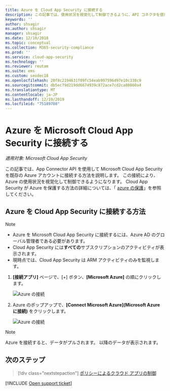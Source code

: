 ```yaml
---
title: Azure を Cloud App Security に接続する
description: この記事では、使用状況を視覚化して制御できるように、API コネクタを使用して Cloud App Security に Azure を接続する方法に関する情報を提供します。
keywords: ''
author: shsagir
ms.author: shsagir
manager: shsagir
ms.date: 12/10/2018
ms.topic: conceptual
ms.collection: M365-security-compliance
ms.prod: ''
ms.service: cloud-app-security
ms.technology: ''
ms.reviewer: reutam
ms.suite: ems
ms.custom: seodec18
ms.openlocfilehash: 20f8c2194631f09fc54eab997596d97e10c338c9
ms.sourcegitcommit: db5ec79d219dd6674939c872ace7cd2ca80860a4
ms.translationtype: MT
ms.contentlocale: ja-JP
ms.lasthandoff: 12/19/2019
ms.locfileid: "75189708"
---
```

# <a name="connect-azure-to-microsoft-cloud-app-security"></a>Azure を Microsoft Cloud App Security に接続する

*適用対象: Microsoft Cloud App Security*

この記事では、App Connector API を使用して Microsoft Cloud App Security を既存の Azure アカウントに接続する方法を説明します。 この接続により、Azure の使用状況を視覚化して制御できるようになります。 Cloud App Security が Azure を保護する方法の詳細については、「 [azure の保護](protect-azure.md)」を参照してください。

## <a name="how-to-connect-azure-to-cloud-app-security"></a>Azure を Cloud App Security に接続する方法

> [!NOTE]
>
> - Azure を Microsoft Cloud App Security に接続するには、Azure AD のグローバル管理者である必要があります。
> - Cloud App Security には**すべての**サブスクリプションのアクティビティが表示されます。
> - 現時点では、Cloud App Security は ARM アクティビティのみを監視します。

1. **[接続アプリ]** ページで、[+] ボタン、**[Microsoft Azure]** の順にクリックします。

    ![Azure の接続](media/connect-azure-menu.png)

2. Azure のポップアップで、**[Connect Microsoft Azure]\(Microsoft Azure に接続\)** をクリックします。

    ![Azure の接続](media/connect-azure.png)

> [!NOTE]
> Azure を接続すると、データがプルされます。 以降のデータが表示されます。

## <a name="next-steps"></a>次のステップ

> [!div class="nextstepaction"]
> [ポリシーによるクラウド アプリの制御](control-cloud-apps-with-policies.md)

[!INCLUDE [Open support ticket](includes/support.md)]
